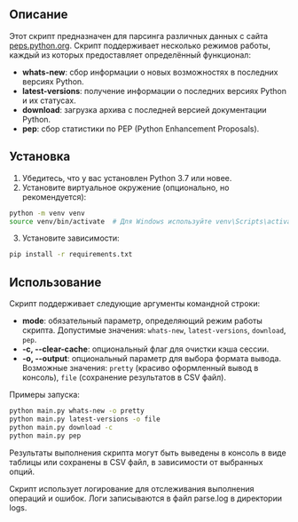 ## Описание

Этот скрипт предназначен для парсинга различных данных с сайта [peps.python.org](https://peps.python.org/). Скрипт поддерживает несколько режимов работы, каждый из которых предоставляет определённый функционал:

- **whats-new**: сбор информации о новых возможностях в последних версиях Python.
- **latest-versions**: получение информации о последних версиях Python и их статусах.
- **download**: загрузка архива с последней версией документации Python.
- **pep**: сбор статистики по PEP (Python Enhancement Proposals).

## Установка

1. Убедитесь, что у вас установлен Python 3.7 или новее.
2. Установите виртуальное окружение (опционально, но рекомендуется):
``` sh
python -m venv venv
source venv/bin/activate  # Для Windows используйте venv\Scripts\activate
```
3. Установите зависимости:
``` sh
pip install -r requirements.txt
```

## Использование

Скрипт поддерживает следующие аргументы командной строки:

- **mode**: обязательный параметр, определяющий режим работы скрипта. Допустимые значения: `whats-new`, `latest-versions`, `download`, `pep`.
- **-c, --clear-cache**: опциональный флаг для очистки кэша сессии.
- **-o, --output**: опциональный параметр для выбора формата вывода. Возможные значения: `pretty` (красиво оформленный вывод в консоль), `file` (сохранение результатов в CSV файл).

Примеры запуска:

``` sh
python main.py whats-new -o pretty
python main.py latest-versions -o file
python main.py download -c
python main.py pep
```

Результаты выполнения скрипта могут быть выведены в консоль в виде таблицы или сохранены в CSV файл, в зависимости от выбранных опций.

Скрипт использует логирование для отслеживания выполнения операций и ошибок. Логи записываются в файл parse.log в директории logs.
